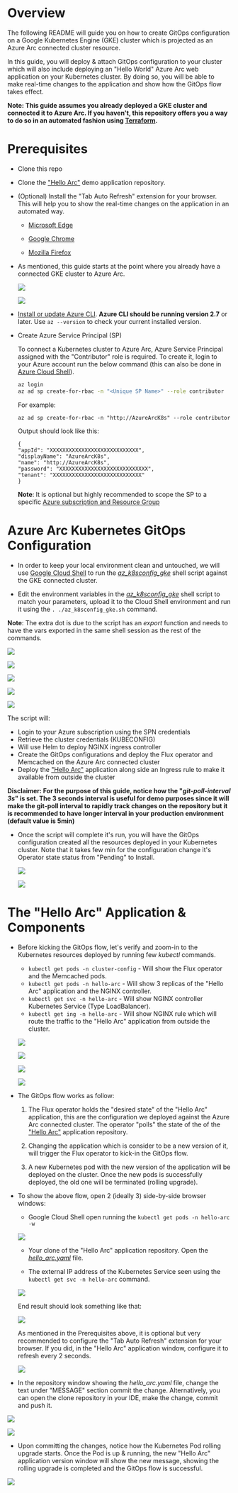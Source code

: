 # Overview

The following README will guide you on how to create GitOps configuration on a Google Kubernetes Engine (GKE) cluster which is projected as an Azure Arc connected cluster resource.

In this guide, you will deploy & attach GitOps configuration to your cluster which will also include deploying an "Hello World" Azure Arc web application on your Kubernetes cluster. By doing so, you will be able to make real-time changes to the application and show how the GitOps flow takes effect. 

**Note: This guide assumes you already deployed a GKE cluster and connected it to Azure Arc. If you haven't, this repository offers you a way to do so in an automated fashion using [Terraform](gke_terraform.md).**

# Prerequisites

* Clone this repo

* Clone the ["Hello Arc"](https://github.com/likamrat/hello_arc) demo application repository. 

* (Optional) Install the "Tab Auto Refresh" extension for your browser. This will help you to show the real-time changes on the application in an automated way. 

    * [Microsoft Edge](https://microsoftedge.microsoft.com/addons/detail/odiofbnciojkpogljollobmhplkhmofe)

    * [Google Chrome](https://chrome.google.com/webstore/detail/tab-auto-refresh/jaioibhbkffompljnnipmpkeafhpicpd?hl=en)

    * [Mozilla Firefox](https://addons.mozilla.org/en-US/firefox/addon/tab-auto-refresh/)

* As mentioned, this guide starts at the point where you already have a connected GKE cluster to Azure Arc.

    ![](../img/gke_gitops_basic/01.png)

    ![](../img/gke_gitops_basic/02.png)

* [Install or update Azure CLI](https://docs.microsoft.com/en-us/cli/azure/install-azure-cli?view=azure-cli-latest). **Azure CLI should be running version 2.7** or later. Use ```az --version``` to check your current installed version.

* Create Azure Service Principal (SP)   

    To connect a Kubernetes cluster to Azure Arc, Azure Service Principal assigned with the "Contributor" role is required. To create it, login to your Azure account run the below command (this can also be done in [Azure Cloud Shell](https://shell.azure.com/)).

    ```bash
    az login
    az ad sp create-for-rbac -n "<Unique SP Name>" --role contributor
    ```

    For example:

    ```az ad sp create-for-rbac -n "http://AzureArcK8s" --role contributor```

    Output should look like this:

    ```
    {
    "appId": "XXXXXXXXXXXXXXXXXXXXXXXXXXXX",
    "displayName": "AzureArcK8s",
    "name": "http://AzureArcK8s",
    "password": "XXXXXXXXXXXXXXXXXXXXXXXXXXXX",
    "tenant": "XXXXXXXXXXXXXXXXXXXXXXXXXXXX"
    }
    ```
    
    **Note**: It is optional but highly recommended to scope the SP to a specific [Azure subscription and Resource Group](https://docs.microsoft.com/en-us/cli/azure/ad/sp?view=azure-cli-latest) 

# Azure Arc Kubernetes GitOps Configuration 

* In order to keep your local environment clean and untouched, we will use [Google Cloud Shell](https://cloud.google.com/shell) to run the [*az_k8sconfig_gke*](../gke/gitops/basic/az_k8sconfig_gke.sh) shell script against the GKE connected cluster.

* Edit the environment variables in the [*az_k8sconfig_gke*](../gke/gitops/basic/az_k8sconfig_gke.sh) shell script to match your parameters, upload it to the Cloud Shell environment and run it using the ```. ./az_k8sconfig_gke.sh``` command.

**Note**: The extra dot is due to the script has an *export* function and needs to have the vars exported in the same shell session as the rest of the commands. 

![](../img/gke_gitops_basic/03.png)

![](../img/gke_gitops_basic/04.png)

![](../img/gke_gitops_basic/05.png)

![](../img/gke_gitops_basic/06.png)

![](../img/gke_gitops_basic/07.png)

The script will:

- Login to your Azure subscription using the SPN credentials
- Retrieve the cluster credentials (KUBECONFIG)
- Will use Helm to deploy NGINX ingress controller
- Create the GitOps configurations and deploy the Flux operator and Memcached on the Azure Arc connected cluster
- Deploy the ["Hello Arc"](https://github.com/likamrat/hello_arc) application along side an Ingress rule to make it available from outside the cluster

**Disclaimer: For the purpose of this guide, notice how the "*git-poll-interval 3s*" is set. The 3 seconds interval is useful for demo purposes since it will make the git-poll interval to rapidly track changes on the repository but it is recommended to have longer interval in your production environment (default value is 5min)**

* Once the script will complete it's run, you will have the GitOps configuration created all the resources deployed in your Kubernetes cluster. Note that it takes few min for the configuration change it's Operator state status from "Pending" to Install. 

    ![](../img/gke_gitops_basic/08.png)

    ![](../img/gke_gitops_basic/09.png)

# The "Hello Arc" Application & Components

* Before kicking the GitOps flow, let's verify and zoom-in to the Kubernetes resources deployed by running few *kubectl* commands.

    * ```kubectl get pods -n cluster-config``` - Will show the Flux operator and the Memcached pods.
    * ```kubectl get pods -n hello-arc``` - Will show 3 replicas of the "Hello Arc" application and the NGINX controller.
    * ```kubectl get svc -n hello-arc``` - Will show NGINX controller Kubernetes Service (Type LoadBalancer).
    * ```kubectl get ing -n hello-arc``` - Will show NGINX rule which will route the traffic to the "Hello Arc" application from outside the cluster.
    
    ![](../img/gke_gitops_basic/10.png)

    ![](../img/gke_gitops_basic/11.png)

    ![](../img/gke_gitops_basic/12.png)

    ![](../img/gke_gitops_basic/13.png)

* The GitOps flow works as follow:

    1. The Flux operator holds the "desired state" of the "Hello Arc" application, this are the configuration we deployed against the Azure Arc connected cluster. The operator "polls" the state of the of the ["Hello Arc"](https://github.com/likamrat/hello_arc) application repository.

    2. Changing the application which is consider to be a new version of it, will trigger the Flux operator to kick-in the GitOps flow.

    3. A new Kubernetes pod with the new version of the application will be deployed on the cluster. Once the new pods is successfully deployed, the old one will be terminated (rolling upgrade). 

* To show the above flow, open 2 (ideally 3) side-by-side browser windows:

    - Google Cloud Shell open running the ```kubectl get pods -n hello-arc -w```

    ![](../img/gke_gitops_basic/14.png)

    - Your clone of the "Hello Arc" application repository. Open the [*hello_arc.yaml*](https://github.com/likamrat/hello_arc/blob/master/yaml/hello_arc.yaml) file.

    - The external IP address of the Kubernetes Service seen using the ```kubectl get svc -n hello-arc``` command. 

    ![](../img/gke_gitops_basic/15.png)
   
    End result should look something like that:

    ![](../img/gke_gitops_basic/16.png)    

    As mentioned in the Prerequisites above, it is optional but very recommended to configure the "Tab Auto Refresh" extension for your browser. If you did, in the "Hello Arc" application window, configure it to refresh every 2 seconds.   

    ![](../img/gke_gitops_basic/17.png)

* In the repository window showing the *hello_arc.yaml* file, change the text under "MESSAGE" section commit the change. Alternatively, you can open the clone repository in your IDE, make the change, commit and push it.      

![](../img/gke_gitops_basic/18.png)

![](../img/gke_gitops_basic/19.png)

* Upon committing the changes, notice how the Kubernetes Pod rolling upgrade starts. Once the Pod is up & running, the new "Hello Arc" application version window will show the new message, showing the rolling upgrade is completed and the GitOps flow is successful. 

![](../img/gke_gitops_basic/20.png)